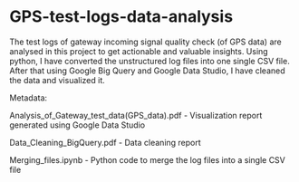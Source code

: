 # GPS-test-logs-data-analysis

The test logs of gateway incoming signal quality check (of GPS data) are analysed in this project to get actionable and valuable insights.
Using python, I have converted the unstructured log files into one single CSV file. After that using Google Big Query and Google Data Studio, I have cleaned the data and visualized it. 

Metadata:

Analysis_of_Gateway_test_data(GPS_data).pdf - Visualization report generated using Google Data Studio

Data_Cleaning_BigQuery.pdf - Data cleaning report

Merging_files.ipynb - Python code to merge the log files into a single CSV file
